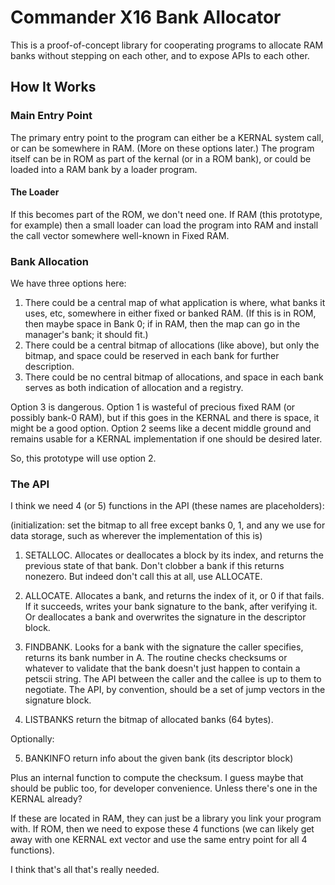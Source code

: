 # Commander X16 Bank Allocator

This is a proof-of-concept library for cooperating programs to
allocate RAM banks without stepping on each other, and to expose
APIs to each other.

## How It Works

### Main Entry Point

The primary entry point to the program can either be a KERNAL system
call, or can be somewhere in RAM. (More on these options later.)
The program itself can be in ROM as part of the kernal (or in a ROM
bank), or could be loaded into a RAM bank by a loader program.

#### The Loader

If this becomes part of the ROM, we don't need one. If RAM (this
prototype, for example) then a small loader can load the program into
RAM and install the call vector somewhere well-known in Fixed RAM.

### Bank Allocation

We have three options here:

1. There could be a central map of what application is where, what
   banks it uses, etc, somewhere in either fixed or banked RAM.
   (If this is in ROM, then maybe space in Bank 0; if in RAM, then
   the map can go in the manager's bank; it should fit.)
2. There could be a central bitmap of allocations (like above), but
   only the bitmap, and space could be reserved in each bank for
   further description.
3. There could be no central bitmap of allocations, and space in
   each bank serves as both indication of allocation and a registry.

Option 3 is dangerous. Option 1 is wasteful of precious fixed RAM
(or possibly bank-0 RAM), but if this goes in the KERNAL and there
is space, it might be a good option. Option 2 seems like a decent
middle ground and remains usable for a KERNAL implementation if
one should be desired later.

So, this prototype will use option 2.

### The API

I think we need 4 (or 5) functions in the API (these names are placeholders):

(initialization: set the bitmap to all free except banks 0, 1, and
any we use for data storage, such as wherever the implementation of this is)

1) SETALLOC. Allocates or deallocates a block by its index, and returns the
   previous state of that bank. Don't clobber a bank if this returns nonezero.
   But indeed don't call this at all, use ALLOCATE.

2) ALLOCATE. Allocates a bank, and returns the index of it, or 0 if that fails.
   If it succeeds, writes your bank signature to the bank, after verifying it.
   Or deallocates a bank and overwrites the signature in the descriptor block.

3) FINDBANK. Looks for a bank with the signature the caller specifies, returns
   its bank number in A. The routine checks checksums or whatever to validate
   that the bank doesn't just happen to contain a petscii string.
   The API between the caller and the callee is up to them to negotiate.
   The API, by convention, should be a set of jump vectors in the signature
   block.

4) LISTBANKS return the bitmap of allocated banks (64 bytes).

Optionally:

5) BANKINFO return info about the given bank (its descriptor block)

Plus an internal function to compute the checksum. I guess maybe that should
be public too, for developer convenience. Unless there's one in the KERNAL
already?

If these are located in RAM, they can just be a library you link your
program with. If ROM, then we need to expose these 4 functions (we can
likely get away with one KERNAL ext vector and use the same entry point
for all 4 functions).

I think that's all that's really needed.

